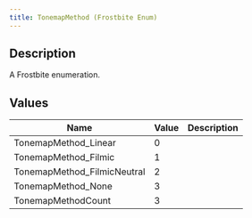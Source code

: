 ```yaml
---
title: TonemapMethod (Frostbite Enum)
---
```

## Description

A Frostbite enumeration.

## Values

| Name                         | Value | Description |
| ---------------------------- | ----- | ----------- |
| TonemapMethod\_Linear        | 0     |             |
| TonemapMethod\_Filmic        | 1     |             |
| TonemapMethod\_FilmicNeutral | 2     |             |
| TonemapMethod\_None          | 3     |             |
| TonemapMethodCount           | 3     |             |
